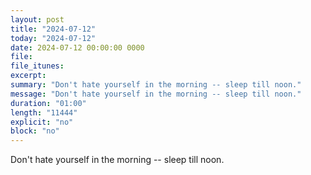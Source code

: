 ```yaml
---
layout: post
title: "2024-07-12"
today: "2024-07-12"
date: 2024-07-12 00:00:00 0000
file:
file_itunes:
excerpt:
summary: "Don't hate yourself in the morning -- sleep till noon."
message: "Don't hate yourself in the morning -- sleep till noon."
duration: "01:00"
length: "11444"
explicit: "no"
block: "no"
---
```

Don't hate yourself in the morning -- sleep till noon.

